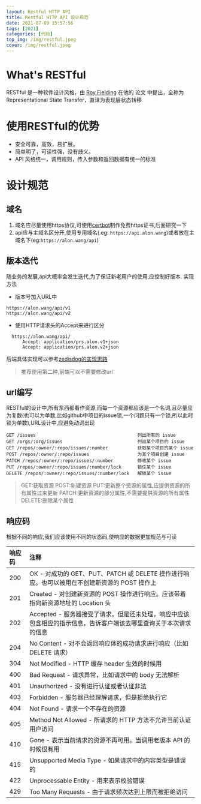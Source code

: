 ```yaml
---
layout: Restful HTTP API
title: Restful HTTP API 设计规范
date: 2021-07-09 15:57:56
tags: [2021]
categories: [代码]
top_img: /img/restful.jpeg
cover: /img/restful.jpeg
---
```

# What's RESTful
RESTful 是一种软件设计风格，由 [Roy Fielding](https://roy.gbiv.com/) 在他的 论文 中提出，全称为 Representational State Transfer，直译为表现层状态转移

# 使用RESTful的优势
* 安全可靠，高效，易扩展。
* 简单明了，可读性强，没有歧义。
* API 风格统一，调用规则，传入参数和返回数据有统一的标准

# 设计规范

## 域名
1. 域名应尽量使用https协议,可使用[certbot](https://certbot.eff.org/)制作免费https证书,后面研究一下
2. api应与主域名区分开,使用专用域名(.eg: `https://api.alon.wang`)或者放在主域名下(eg:`https://alon.wang/api`)

## 版本迭代
随业务的发展,api大概率会发生迭代,为了保证新老用户的使用,应控制好版本.
实现方法
* 版本号加入URL中

```
https://alon.wang/api/v1
https://alon.wang/api/v2
```
* 使用HTTP请求头的Accept来进行区分

```
  https://alon.wang/api/
      Accept: application/prs.alon.v1+json
      Accept: application/prs.alon.v2+json
```
后端具体实现可以参考[zedisdog的实现思路](https://learnku.com/laravel/t/10579/do-api-multi-version-compatibility-through-the-version-field-in-header)
>推荐使用第二种,前端可以不需要修改url


## url编写
RESTful的设计中,所有东西都看作资源,而每一个资源都应该是一个名词,且尽量应为复数(也可以为单数,比如github中项目的issue锁,一个问题只有一个锁,所以此时锁为单数),URL设计中,应避免动词出现

```github的栗子
GET /issues                                      列出所有的 issue
GET /orgs/:org/issues                            列出某个项目的 issue
GET /repos/:owner/:repo/issues/:number           获取某个项目的某个 issue
POST /repos/:owner/:repo/issues                  为某个项目创建 issue
PATCH /repos/:owner/:repo/issues/:number         修改某个 issue
PUT /repos/:owner/:repo/issues/:number/lock      锁住某个 issue
DELETE /repos/:owner/:repo/issues/:number/lock   解锁某个 issue
```


> GET:获取资源
> POST:新建资源
> PUT:更新整个资源的属性,应提供资源的所有属性过来更新
> PATCH:更新资源的部分属性,不需要提供资源的所有属性
> DELETE:删除某个属性

## 响应码
根据不同的响应,我们应该使用不同的状态码,使响应的数据更加规范与可读

| 响应码 | 注释                                                                                              |
|:------|:-------------------------------------------------------------------------------------------------|
| 200   | OK - 对成功的 GET、PUT、PATCH 或 DELETE 操作进行响应。也可以被用在不创建新资源的 POST 操作上               |
| 201   | Created - 对创建新资源的 POST 操作进行响应。应该带着指向新资源地址的 Location 头                          |
| 202   | Accepted - 服务器接受了请求，但是还未处理，响应中应该包含相应的指示信息，告诉客户端该去哪里查询关于本次请求的信息 |
| 204   | No Content - 对不会返回响应体的成功请求进行响应（比如 DELETE 请求）                                      |
| 304   | Not Modified - HTTP 缓存 header 生效的时候用                                                        |
| 400   | Bad Request - 请求异常，比如请求中的 body 无法解析                                                    |
| 401   | Unauthorized - 没有进行认证或者认证非法                                                              |
| 403   | Forbidden - 服务器已经理解请求，但是拒绝执行它                                                         |
| 404   | Not Found - 请求一个不存在的资源                                                                    |
| 405   | Method Not Allowed - 所请求的 HTTP 方法不允许当前认证用户访问                                          |
| 410   | Gone - 表示当前请求的资源不再可用。当调用老版本 API 的时候很有用                                          |
| 415   | Unsupported Media Type - 如果请求中的内容类型是错误的                                                 |
| 422   | Unprocessable Entity - 用来表示校验错误                                                             |
| 429   | Too Many Requests - 由于请求频次达到上限而被拒绝访问                                                  |

